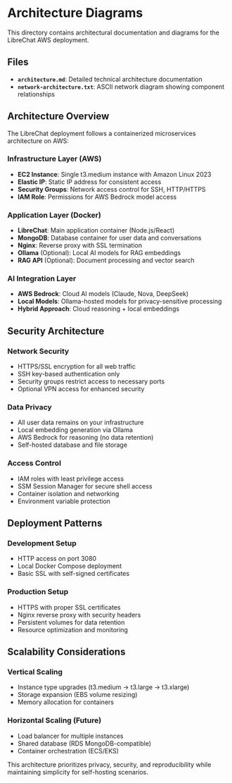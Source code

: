 # Architecture Diagrams

This directory contains architectural documentation and diagrams for the LibreChat AWS deployment.

## Files

- **`architecture.md`**: Detailed technical architecture documentation
- **`network-architecture.txt`**: ASCII network diagram showing component relationships

## Architecture Overview

The LibreChat deployment follows a containerized microservices architecture on AWS:

### Infrastructure Layer (AWS)
- **EC2 Instance**: Single t3.medium instance with Amazon Linux 2023
- **Elastic IP**: Static IP address for consistent access
- **Security Groups**: Network access control for SSH, HTTP/HTTPS
- **IAM Role**: Permissions for AWS Bedrock model access

### Application Layer (Docker)
- **LibreChat**: Main application container (Node.js/React)
- **MongoDB**: Database container for user data and conversations
- **Nginx**: Reverse proxy with SSL termination
- **Ollama** (Optional): Local AI models for RAG embeddings
- **RAG API** (Optional): Document processing and vector search

### AI Integration Layer
- **AWS Bedrock**: Cloud AI models (Claude, Nova, DeepSeek)
- **Local Models**: Ollama-hosted models for privacy-sensitive processing
- **Hybrid Approach**: Cloud reasoning + local embeddings

## Security Architecture

### Network Security
- HTTPS/SSL encryption for all web traffic
- SSH key-based authentication only
- Security groups restrict access to necessary ports
- Optional VPN access for enhanced security

### Data Privacy
- All user data remains on your infrastructure
- Local embedding generation via Ollama
- AWS Bedrock for reasoning (no data retention)
- Self-hosted database and file storage

### Access Control
- IAM roles with least privilege access
- SSM Session Manager for secure shell access
- Container isolation and networking
- Environment variable protection

## Deployment Patterns

### Development Setup
- HTTP access on port 3080
- Local Docker Compose deployment
- Basic SSL with self-signed certificates

### Production Setup
- HTTPS with proper SSL certificates
- Nginx reverse proxy with security headers
- Persistent volumes for data retention
- Resource optimization and monitoring

## Scalability Considerations

### Vertical Scaling
- Instance type upgrades (t3.medium → t3.large → t3.xlarge)
- Storage expansion (EBS volume resizing)
- Memory allocation for containers

### Horizontal Scaling (Future)
- Load balancer for multiple instances
- Shared database (RDS MongoDB-compatible)
- Container orchestration (ECS/EKS)

This architecture prioritizes privacy, security, and reproducibility while maintaining simplicity for self-hosting scenarios.

